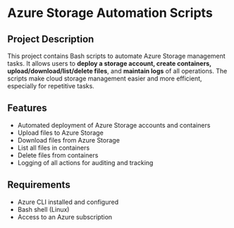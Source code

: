 # Azure Storage Automation Scripts

## Project Description
This project contains Bash scripts to automate Azure Storage management tasks. It allows users to **deploy a storage account, create containers, upload/download/list/delete files**, and **maintain logs** of all operations. The scripts make cloud storage management easier and more efficient, especially for repetitive tasks.

## Features
- Automated deployment of Azure Storage accounts and containers
- Upload files to Azure Storage
- Download files from Azure Storage
- List all files in containers
- Delete files from containers
- Logging of all actions for auditing and tracking

## Requirements
- Azure CLI installed and configured
- Bash shell (Linux)
- Access to an Azure subscription


